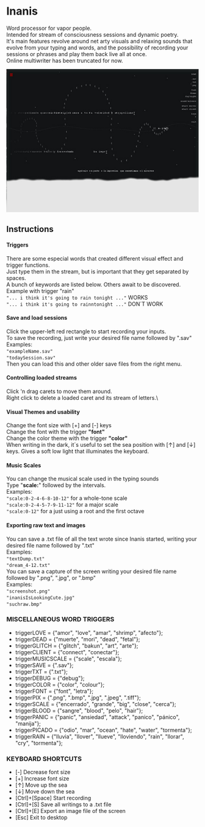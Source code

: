 # Inanis
Word processor for vapor people.\
Intended for stream of consciousness sessions and dynamic poetry.\
It's main features revolve around net arty visuals and relaxing sounds that evolve from your typing 
and words, and the possibility of recording your sessions or phrases and play them back live all at once.\
Online multiwriter has been truncated for now.

<p align="center">
  <img width="600" height="375" src="https://raw.githubusercontent.com/bembidiona/inanis/master/_readme/inanis_3.jpg">
</p>


## Instructions
#### Triggers
There are some especial words that created different visual effect and trigger functions.\
Just type them in the stream, but is important that they get separated by spaces.\
A bunch of keywords are listed below. Others await to be discovered.\
Example with trigger "rain"\
`"... i think it's going to rain tonight ..."` WORKS\
`"... i think it's going to rainntonight ..."` DON´T WORK

#### Save and load sessions
Click the upper-left red rectangle to start recording your inputs.\
To save the recording, just write your desired file name followed by ".sav"\
Examples:\
`"exampleName.sav"`\
`"todaySession.sav"`\
Then you can load this and other older save files from the right menu.

#### Controlling loaded streams
Click 'n drag carets to move them around.\
Right click to delete a loaded caret and its stream of letters.\

#### Visual Themes and usability
Change the font size with [+] and [-] keys\
Change the font with the trigger **"font"**\
Change the color theme with the trigger **"color"**\
When writing in the dark, it´s useful to set the sea position with [↑] and [↓] keys. Gives a soft low light that illuminates the keyboard.

#### Music Scales
You can change the musical scale used in the typing sounds\
Type "**scale:**" followed by the intervals.\
Examples:\
`"scale:0-2-4-6-8-10-12"` for a whole-tone scale\
`"scale:0-2-4-5-7-9-11-12"` for a major scale\
`"scale:0-12"` for a just using a root and the first octave

#### Exporting raw text and images
You can save a .txt file of all the text wrote since Inanis started, writing your desired file name followed by ".txt"\
Examples:\
`"textDump.txt"`\
`"dream_4-12.txt"`\
You can save a capture of the screen writing your desired file name followed by ".png", ".jpg", or ".bmp"\
Examples:\
`"screenshot.png"`\
`"inanisIsLookingCute.jpg"`\
`"suchraw.bmp"`


### MISCELLANEOUS WORD TRIGGERS
- triggerLOVE = {"amor", "love", "amar", "shrimp", "afecto"};
- triggerDEAD = {"muerte", "mori", "dead", "fetal"};
- triggerGLITCH = {"glitch", "bakun", "art", "arte"};
- triggerCLIENT = {"connect", "conectar"};
- triggerMUSICSCALE = {"scale", "escala"};
- triggerSAVE = {".sav"};
- triggerTXT = {".txt"};
- triggerDEBUG = {"debug"};
- triggerCOLOR = {"color", "colour"};
- triggerFONT = {"font", "letra"};
- triggerPIX = {".png", ".bmp", ".jpg", ".jpeg", ".tiff"};
- triggerSCALE = {"encerrado", "grande", "big", "close", "cerca"};
- triggerBLOOD = {"sangre", "blood", "pelo", "hair"};
- triggerPANIC = {"panic", "ansiedad", "attack", "panico", "pánico", "manija"};
- triggerPICADO = {"odio", "mar", "ocean", "hate", "water", "tormenta"};
- triggerRAIN = {"lluvia", "llover", "llueve", "lloviendo", "rain", "llorar", "cry", "tormenta"};


### KEYBOARD SHORTCUTS
- [-] Decrease font size
- [+] Increase font size
- [↑] Move up the sea
- [↓] Move down the sea
- [Ctrl]+[Space] Start recording
- [Ctrl]+[S] Save all writings to a .txt file 
- [Ctrl]+[E] Export an image file of the screen
- [Esc] Exit to desktop

